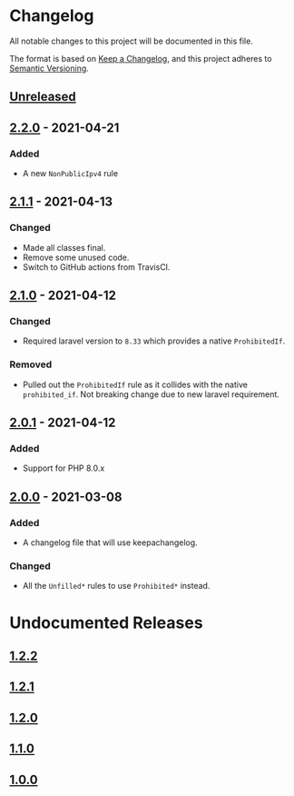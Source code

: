 # Changelog
All notable changes to this project will be documented in this file.

The format is based on [Keep a Changelog](https://keepachangelog.com/en/1.0.0/),
and this project adheres to [Semantic Versioning](https://semver.org/spec/v2.0.0.html).

## [Unreleased]

## [2.2.0] - 2021-04-21
### Added
- A new `NonPublicIpv4` rule

## [2.1.1] - 2021-04-13
### Changed
- Made all classes final.
- Remove some unused code.
- Switch to GitHub actions from TravisCI.

## [2.1.0] - 2021-04-12
### Changed
- Required laravel version to `8.33` which provides a native `ProhibitedIf`.

### Removed
- Pulled out the `ProhibitedIf` rule as it collides with the native `prohibited_if`. Not breaking change due to new laravel requirement.

## [2.0.1] - 2021-04-12
### Added
- Support for PHP 8.0.x

## [2.0.0] - 2021-03-08
### Added
- A changelog file that will use keepachangelog.

### Changed
- All the `Unfilled*` rules to use `Prohibited*` instead.

# Undocumented Releases
## [1.2.2]
## [1.2.1]
## [1.2.0]
## [1.1.0]
## [1.0.0]

[Unreleased]: https://github.com/mallardduck/extended-validator-laravel/compare/2.2.0...main
[2.2.0]: https://github.com/mallardduck/extended-validator-laravel/compare/2.1.1...2.2.0
[2.1.1]: https://github.com/mallardduck/extended-validator-laravel/compare/2.1.0...2.1.1
[2.1.0]: https://github.com/mallardduck/extended-validator-laravel/compare/2.0.1...2.1.0
[2.0.1]: https://github.com/mallardduck/extended-validator-laravel/compare/2.0.0...2.0.1
[2.0.0]: https://github.com/mallardduck/extended-validator-laravel/compare/1.2.2...2.0.0
[1.2.2]: https://github.com/mallardduck/extended-validator-laravel/compare/1.2.1...1.2.2
[1.2.1]: https://github.com/mallardduck/extended-validator-laravel/compare/1.2.0...1.2.1
[1.2.0]: https://github.com/mallardduck/extended-validator-laravel/compare/1.1.0...1.2.0
[1.1.0]: https://github.com/mallardduck/extended-validator-laravel/compare/1.0.0...1.1.0
[1.0.0]: https://github.com/mallardduck/extended-validator-laravel/releases/tag/1.0.0
